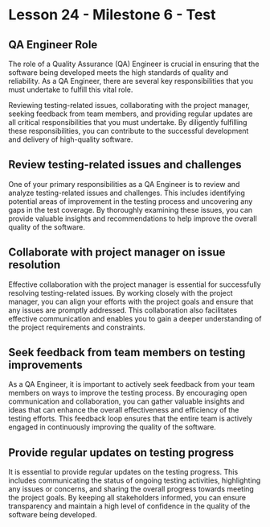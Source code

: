 # Lesson 24 - Milestone 6 - Test

## QA Engineer Role

The role of a Quality Assurance (QA) Engineer is
crucial in ensuring that the software being developed meets the high standards of quality and
reliability. As a QA Engineer, there are several key responsibilities that you must undertake to
fulfill this vital role.

Reviewing testing-related issues, collaborating with the project
manager, seeking feedback from team members, and providing regular updates are all critical
responsibilities that you must undertake. By diligently fulfilling these responsibilities, you can
contribute to the successful development and delivery of high-quality software.


## Review testing-related issues and challenges

One of your primary responsibilities as a QA Engineer is to review and analyze testing-related
issues and challenges. This includes identifying potential areas of improvement in the testing
process and uncovering any gaps in the test coverage. By thoroughly examining these issues, you can
provide valuable insights and recommendations to help improve the overall quality of the software.


## Collaborate with project manager on issue resolution

Effective collaboration with the project manager is essential for successfully resolving
testing-related issues. By working closely with the project manager, you can align your efforts
with the project goals and ensure that any issues are promptly addressed. This collaboration also
facilitates effective communication and enables you to gain a deeper understanding of the project
requirements and constraints.


## Seek feedback from team members on testing improvements

As a QA Engineer, it is important to actively seek feedback from your team members on ways to
improve the testing process. By encouraging open communication and collaboration, you can gather
valuable insights and ideas that can enhance the overall effectiveness and efficiency of the
testing efforts. This feedback loop ensures that the entire team is actively engaged in
continuously improving the quality of the software.


## Provide regular updates on testing progress

It is essential to provide regular updates on the testing progress. This
includes communicating the status of ongoing testing activities, highlighting any issues or
concerns, and sharing the overall progress towards meeting the project goals. By keeping all
stakeholders informed, you can ensure transparency and maintain a high level of confidence in the
quality of the software being developed.

